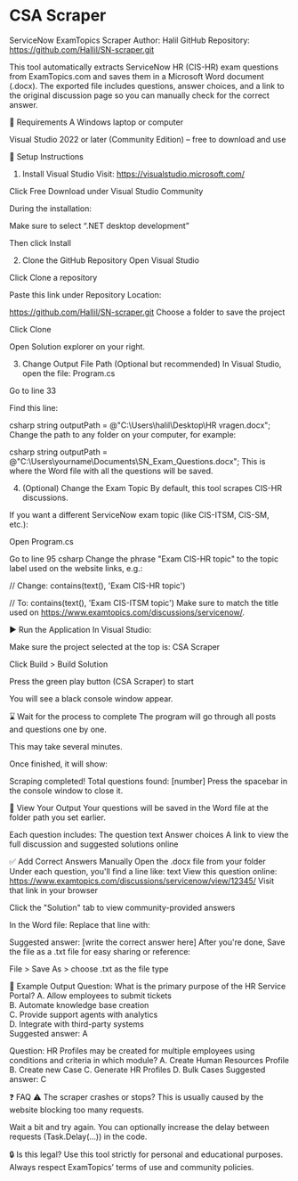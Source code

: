 # CSA Scraper

ServiceNow ExamTopics Scraper
Author: Halil
GitHub Repository: https://github.com/Hallil/SN-scraper.git

This tool automatically extracts ServiceNow HR (CIS-HR) exam questions from ExamTopics.com and saves them in a Microsoft Word document (.docx). The exported file includes questions, answer choices, and a link to the original discussion page so you can manually check for the correct answer.

🔧 Requirements
A Windows laptop or computer

Visual Studio 2022 or later (Community Edition) – free to download and use

🧱 Setup Instructions
1. Install Visual Studio
Visit: https://visualstudio.microsoft.com/

Click Free Download under Visual Studio Community

During the installation:

Make sure to select “.NET desktop development”

Then click Install

2. Clone the GitHub Repository
Open Visual Studio

Click Clone a repository

Paste this link under Repository Location:

https://github.com/Hallil/SN-scraper.git
Choose a folder to save the project

Click Clone

Open Solution explorer on your right.

3. Change Output File Path (Optional but recommended)
In Visual Studio, open the file: Program.cs

Go to line 33

Find this line:

csharp
string outputPath = @"C:\Users\halil\Desktop\HR vragen.docx";
Change the path to any folder on your computer, for example:

csharp
string outputPath = @"C:\Users\yourname\Documents\SN_Exam_Questions.docx";
This is where the Word file with all the questions will be saved.

4. (Optional) Change the Exam Topic
By default, this tool scrapes CIS-HR discussions.

If you want a different ServiceNow exam topic (like CIS-ITSM, CIS-SM, etc.):

Open Program.cs

Go to line 95
csharp
Change the phrase "Exam CIS-HR topic" to the topic label used on the website links, e.g.:

// Change:
contains(text(), 'Exam CIS-HR topic')

// To:
contains(text(), 'Exam CIS-ITSM topic')
Make sure to match the title used on https://www.examtopics.com/discussions/servicenow/.

▶️ Run the Application
In Visual Studio:

Make sure the project selected at the top is: CSA Scraper

Click Build > Build Solution

Press the green play button (CSA Scraper) to start

You will see a black console window appear.

⌛ Wait for the process to complete
The program will go through all posts and questions one by one.

This may take several minutes.

Once finished, it will show:

Scraping completed! Total questions found: [number]
Press the spacebar in the console window to close it.

📁 View Your Output
Your questions will be saved in the Word file at the folder path you set earlier.

Each question includes:
The question text
Answer choices
A link to view the full discussion and suggested solutions online

✅ Add Correct Answers Manually
Open the .docx file from your folder
Under each question, you'll find a line like:
text
View this question online: https://www.examtopics.com/discussions/servicenow/view/12345/
Visit that link in your browser

Click the "Solution" tab to view community-provided answers

In the Word file:
Replace that line with:

Suggested answer: [write the correct answer here]
After you're done, Save the file as a .txt file for easy sharing or reference:

File > Save As > choose .txt as the file type

📘 Example Output
Question: What is the primary purpose of the HR Service Portal?
A. Allow employees to submit tickets  
B. Automate knowledge base creation  
C. Provide support agents with analytics  
D. Integrate with third-party systems  
Suggested answer: A

Question: HR Profiles may be created for multiple employees using conditions and criteria in which module?
A. Create Human Resources Profile
B. Create new Case
C. Generate HR Profiles
D. Bulk Cases
Suggested answer: C

❓ FAQ
⚠ The scraper crashes or stops?
This is usually caused by the website blocking too many requests.

Wait a bit and try again.
You can optionally increase the delay between requests (Task.Delay(...)) in the code.

🔒 Is this legal?
Use this tool strictly for personal and educational purposes.
Always respect ExamTopics’ terms of use and community policies.
